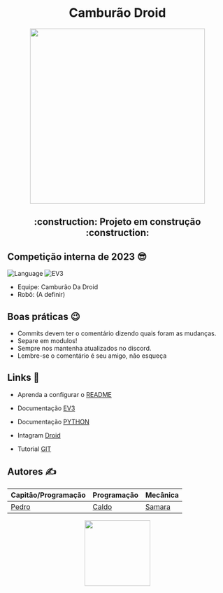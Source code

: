 <h1 align="center"> Camburão Droid </h1>

<div align="center">
<img width="400" src="https://i.imgur.com/VD4oaip.png"/>


</div>
<h2 align="center"> :construction: Projeto em construção :construction: 



## Competição interna de 2023 😎

![Language](https://img.shields.io/badge/Python-219ebc) ![EV3](https://img.shields.io/badge/EV3-d90429)
- Equipe: Camburão Da Droid
- Robô: (A definir)

## Boas práticas 😉
- Commits devem ter o comentário dizendo quais foram as mudanças.
- Separe em modulos!
- Sempre nos mantenha atualizados no discord.
- Lembre-se o comentário é seu amigo, não esqueça


## Links 🤠
- Aprenda a configurar o [README](https://www.alura.com.br/artigos/escrever-bom-readme?gclid=CjwKCAjw4ZWkBhA4EiwAVJXwqSmx_ruq6fui_RZhkUbbNQ51mIECNh9F75Hc7ccTYrz_YpUlE8N_5BoCNlUQAvD_BwE)

- Documentação [EV3](https://pybricks.com/ev3-micropython/ev3devices.html) 

- Documentação [PYTHON](https://aprendacompy.readthedocs.io/pt/latest/prefacio.html)

- Intagram [Droid](https://www.instagram.com/droidunb/)

- Tutorial [GIT](https://ilegra.com/blog/do-zero-git-github-como-criar-primeiro-repositorio-e-subir-seu-primeiro-projeto/)

## Autores ✍️
Capitão/Programação | Programação | Mecânica 
|---|---|---|
[Pedro](https://github.com/PhmMartos)|[Caldo](https://github.com/CaldoO-O)|[Samara](https://github.com/SasaLimaa)|

</div>
<div align="center">
<img width="150" src="https://ilegra.com/wp-content/uploads/2020/12/IMAGEM-6.gif"/>